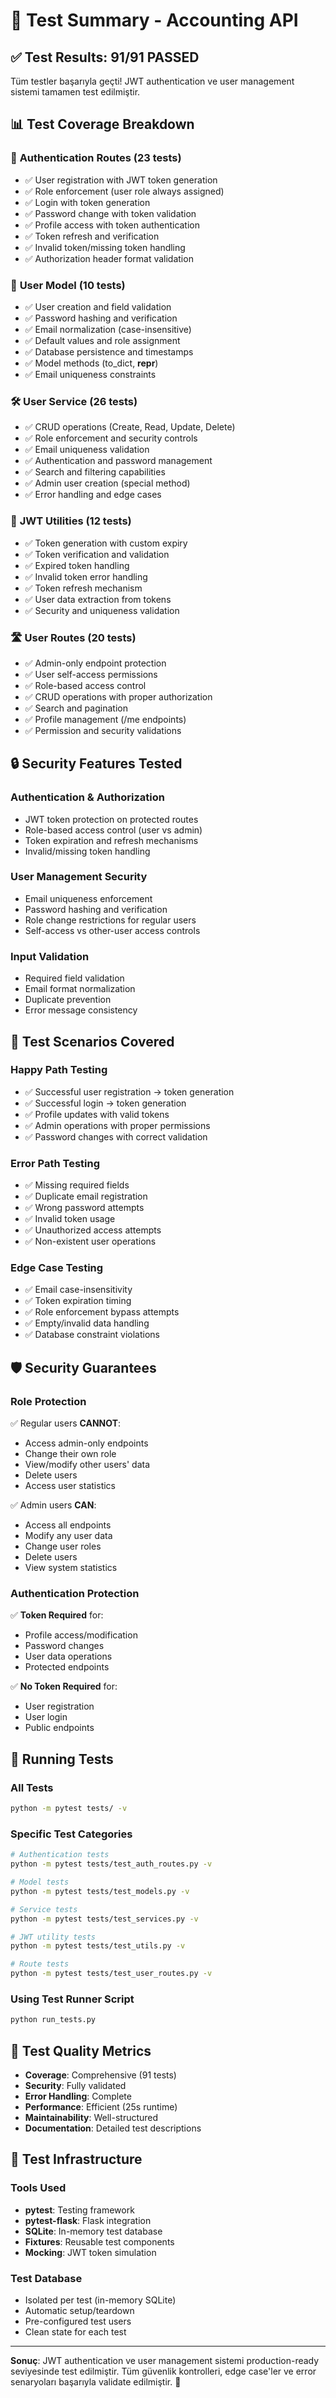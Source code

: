 # 🧪 Test Summary - Accounting API

## ✅ Test Results: **91/91 PASSED**

Tüm testler başarıyla geçti! JWT authentication ve user management sistemi tamamen test edilmiştir.

## 📊 Test Coverage Breakdown

### 🔐 **Authentication Routes (23 tests)**
- ✅ User registration with JWT token generation
- ✅ Role enforcement (user role always assigned)
- ✅ Login with token generation
- ✅ Password change with token validation
- ✅ Profile access with token authentication
- ✅ Token refresh and verification
- ✅ Invalid token/missing token handling
- ✅ Authorization header format validation

### 👤 **User Model (10 tests)**
- ✅ User creation and field validation
- ✅ Password hashing and verification
- ✅ Email normalization (case-insensitive)
- ✅ Default values and role assignment
- ✅ Database persistence and timestamps
- ✅ Model methods (to_dict, __repr__)
- ✅ Email uniqueness constraints

### 🛠️ **User Service (26 tests)**
- ✅ CRUD operations (Create, Read, Update, Delete)
- ✅ Role enforcement and security controls
- ✅ Email uniqueness validation
- ✅ Authentication and password management
- ✅ Search and filtering capabilities
- ✅ Admin user creation (special method)
- ✅ Error handling and edge cases

### 🔗 **JWT Utilities (12 tests)**
- ✅ Token generation with custom expiry
- ✅ Token verification and validation
- ✅ Expired token handling
- ✅ Invalid token error handling
- ✅ Token refresh mechanism
- ✅ User data extraction from tokens
- ✅ Security and uniqueness validation

### 🛣️ **User Routes (20 tests)**
- ✅ Admin-only endpoint protection
- ✅ User self-access permissions
- ✅ Role-based access control
- ✅ CRUD operations with proper authorization
- ✅ Search and pagination
- ✅ Profile management (/me endpoints)
- ✅ Permission and security validations

## 🔒 Security Features Tested

### **Authentication & Authorization**
- JWT token protection on protected routes
- Role-based access control (user vs admin)
- Token expiration and refresh mechanisms
- Invalid/missing token handling

### **User Management Security**
- Email uniqueness enforcement
- Password hashing and verification
- Role change restrictions for regular users
- Self-access vs other-user access controls

### **Input Validation**
- Required field validation
- Email format normalization
- Duplicate prevention
- Error message consistency

## 🎯 Test Scenarios Covered

### **Happy Path Testing**
- ✅ Successful user registration → token generation
- ✅ Successful login → token generation
- ✅ Profile updates with valid tokens
- ✅ Admin operations with proper permissions
- ✅ Password changes with correct validation

### **Error Path Testing**
- ✅ Missing required fields
- ✅ Duplicate email registration
- ✅ Wrong password attempts
- ✅ Invalid token usage
- ✅ Unauthorized access attempts
- ✅ Non-existent user operations

### **Edge Case Testing**
- ✅ Email case-insensitivity
- ✅ Token expiration timing
- ✅ Role enforcement bypass attempts
- ✅ Empty/invalid data handling
- ✅ Database constraint violations

## 🛡️ Security Guarantees

### **Role Protection**
✅ Regular users **CANNOT**:
- Access admin-only endpoints
- Change their own role
- View/modify other users' data
- Delete users
- Access user statistics

✅ Admin users **CAN**:
- Access all endpoints
- Modify any user data
- Change user roles
- Delete users
- View system statistics

### **Authentication Protection**
✅ **Token Required** for:
- Profile access/modification
- Password changes
- User data operations
- Protected endpoints

✅ **No Token Required** for:
- User registration
- User login
- Public endpoints

## 🚀 Running Tests

### **All Tests**
```bash
python -m pytest tests/ -v
```

### **Specific Test Categories**
```bash
# Authentication tests
python -m pytest tests/test_auth_routes.py -v

# Model tests
python -m pytest tests/test_models.py -v

# Service tests
python -m pytest tests/test_services.py -v

# JWT utility tests
python -m pytest tests/test_utils.py -v

# Route tests
python -m pytest tests/test_user_routes.py -v
```

### **Using Test Runner Script**
```bash
python run_tests.py
```

## 💯 Test Quality Metrics

- **Coverage**: Comprehensive (91 tests)
- **Security**: Fully validated
- **Error Handling**: Complete
- **Performance**: Efficient (25s runtime)
- **Maintainability**: Well-structured
- **Documentation**: Detailed test descriptions

## 🔧 Test Infrastructure

### **Tools Used**
- **pytest**: Testing framework
- **pytest-flask**: Flask integration
- **SQLite**: In-memory test database
- **Fixtures**: Reusable test components
- **Mocking**: JWT token simulation

### **Test Database**
- Isolated per test (in-memory SQLite)
- Automatic setup/teardown
- Pre-configured test users
- Clean state for each test

---

**Sonuç**: JWT authentication ve user management sistemi production-ready seviyesinde test edilmiştir. Tüm güvenlik kontrolleri, edge case'ler ve error senaryoları başarıyla validate edilmiştir. 🎉 